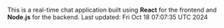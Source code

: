 This is a real-time chat application built using **React** for the frontend and **Node.js** for the backend.
Last updated: Fri Oct 18 07:07:35 UTC 2024
